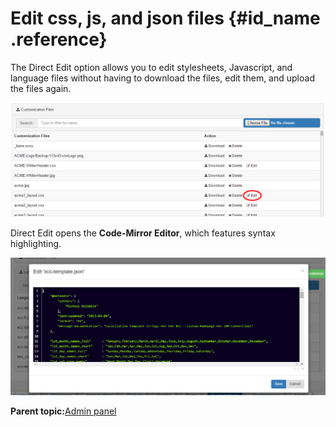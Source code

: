 # Edit css, js, and json files {#id_name .reference}

The Direct Edit option allows you to edit stylesheets, Javascript, and language files without having to download the files, edit them, and upload the files again.

![image](images/image011.png)

Direct Edit opens the **Code-Mirror Editor**, which features syntax highlighting.

![image](images/image012.png)

**Parent topic:**[Admin panel](../../connectors/icec/cec-admin_panel.md)

